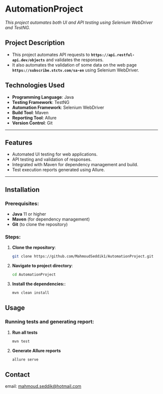 # **AutomationProject**

_This project automates both UI and API testing using Selenium WebDriver and TestNG._


## **Project Description**

- This project automates API requests to **`https://api.restful-api.dev/objects`** and validates the responses.
- It also automates the validation of some data on the web page **`https://subscribe.stctv.com/sa-en`** using Selenium WebDriver.


## **Technologies Used**

- **Programming Language**: Java
- **Testing Framework**: TestNG
- **Automation Framework**: Selenium WebDriver
- **Build Tool**: Maven
- **Reporting Tool**: Allure
- **Version Control**: Git

---

## **Features**

- Automated UI testing for web applications.
- API testing and validation of responses.
- Integrated with Maven for dependency management and build.
- Test execution reports generated using Allure.

---

## **Installation**

### Prerequisites:
- **Java** 11 or higher
- **Maven** (for dependency management)
- **Git** (to clone the repository)

### Steps:
1. **Clone the repository**:
   ```bash
   git clone https://github.com/MahmoudSeddik1/AutomationProject.git

2. **Navigate to project directory**:
    ```bash
   cd AutomationProject

2. **Install the dependencies:**:
    ```bash
   mvn clean install    


## **Usage**

### Running tests and generating report:

1. **Run all tests**
     ```bash
   mvn test
2. **Generate Allure reports**
    ```bash
   allure serve


## Contact
email: mahmoud.seddik@hotmail.com

    
    
